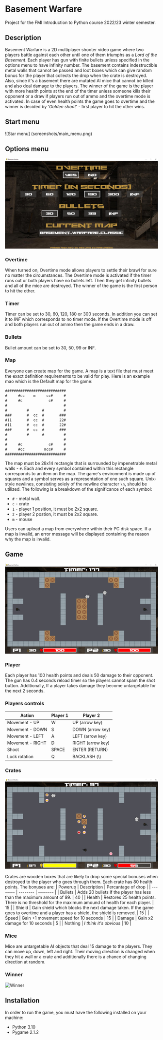 
# Basement Warfare

Project for the FMI Introduction to Python course 2022/23 winter semester.

## Description
Basement Warfare is a 2D multiplayer shooter video game where two players battle against each other until one of them triumphs as a *Lord of the Basement*. Each player has gun with finite bullets unless specified in the options menu to have infinity number. The basement contains indestructible metal walls that cannot be passed and loot boxes which can give random bonus for the player that collects the drop when the crate is destroyed. Also, since it's a basement there are mutated AI mice that cannot be killed and also deal damage to the players. The winner of the game is the player with more health points at the end of the timer unless someone kills their opponent or a draw if players run out of ammo and the overtime mode is activated. In case of even health points the game goes to overtime and the winner is decided by '*Golden shoot*' - first player to hit the other wins.


## Start menu

![Star menu] (screenshots/main_menu.png)

## Options menu

![Options menu](screenshots/options_menu.png)

### Overtime
When turned on, Overtime mode allows players to settle their brawl for sure no matter the circumstances. The Overtime mode is activated if the timer runs out or both players have no bullets left. Then they get infinity bullets and all of the mice are destroyed. The winner of the game is the first person to hit the other.
### Timer
Timer can be set to 30, 60, 120, 180 or 300 seconds. In addition you can set it to *INF* which corresponds to no timer mode. If the Overtime mode is off and both players run out of ammo then the game ends in a draw.
### Bullets
Bullet amount can be set to 30, 50, 99 or INF.
### Map
Everyone can create map for the game. A map is a text file that must meet the exact definition requirements to be valid for play. Here is an example mao which is the Default map for the game:

    ############################
    #     #cc    m     cc#     #
	#     #c            c#     #
	#                          #
	#         #      #         #
	###       #  cc  #       ###
	#11       #  cc  #       22#
	#11       #  cc  #       22#
	###       #  cc  #       ###
	#         #      #         #
	#                          #
	#     #c            c#     #
	#     #cc         mcc#     #
	############################

The map must be 28x14 rectangle that is surrounded by impenetrable metal walls - `#`. Each and every symbol contained within this rectangle corresponds to an item on the map. The game's environment is made up of squares and a symbol serves as a representation of one such square. Unix-style newlines, consisting solely of the newline character `\n`, should be utilized. The following is a breakdown of the significance of each symbol:

 - `#` - metal wall.
 - `c` - crate
 - `1` - player 1 position, it must be 2x2 square.
 - `2` - player 2 postion, it must be 2x2 square.
 - `m` - mouse

Users can upload a map from everywhere within their PC disk space. If a map is invalid, an error message will be displayed containing the reason why the map is invalid.

## Game

![Game 1](screenshots/game_1.png)

### Player
Each player has 100 health points and deals 50 damage to their opponent. The gun has 0.4 seconds reload timer so the players cannot spam the shot button. Additionally, If a player takes damage they become untargetable for the next 2 seconds.

### Players controls
| Action | Player 1 | Player 2 |
| -------- | -------- | -------- |
| Movement - UP | W | UP (arrow key) |
| Movement - DOWN | S| DOWN (arrow key) |
| Movement - LEFT | A | LEFT (arrow key) |
| Movement - RIGHT | D | RIGHT (arrow key) |
| Shoot | SPACE | ENTER (RETURN) |
| Lock rotation | Q | BACKLASH (\\) |


### Crates

![Game 2](screenshots/game_2.png)

Crates are wooden boxes that are likely to drop some special bonuses when destroyed to the player who goes through them. Each crate has 80 health points. The bonuses are:
| Powerup | Description | Percantage of drop |
| -------- | -------- | -------- |
| Bullets | Adds 20 bullets if the player has less than the maximum amount of 99. | 40 |
| Health | Restores 25 health points. There is no threshold for the maximum amound of health for each player. | 15 |
| Shield | Gain shield which blocks the next damage taken. If the game goes to overtime and a player has a shield, the shield is removed. | 15 |
| Speed | Gain +1 movement speed for 10 seconds | 15 |
| Damage | Gain x2 damage for 10 seconds | 5 |
| Nothing | *I think it's obvious* | 10 |


### Mice

Mice are untargetable AI objects that deal 15 damage to the players. They can move up, down, left and right. Their moving direction is changed when they hit a wall or a crate and additionally there is a chance of changing direction at random.

### Winner

![Winner](screenshots/winnter_screen.png)

## Installation

In order to run the game, you must have the following installed on your machine:

- Python 3.10
- Pygame 2.1.2
